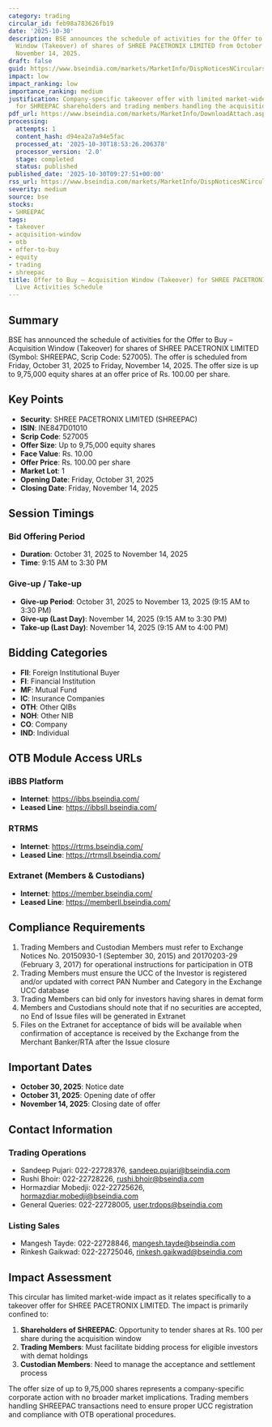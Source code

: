 ```yaml
---
category: trading
circular_id: feb98a783626fb19
date: '2025-10-30'
description: BSE announces the schedule of activities for the Offer to Buy – Acquisition
  Window (Takeover) of shares of SHREE PACETRONIX LIMITED from October 31, 2025 to
  November 14, 2025.
draft: false
guid: https://www.bseindia.com/markets/MarketInfo/DispNoticesNCirculars.aspx?Noticeid={99F21C53-5F63-4294-BA50-7A48190D56B7}&noticeno=20251030-11&dt=10/30/2025&icount=11&totcount=63&flag=0
impact: low
impact_ranking: low
importance_ranking: medium
justification: Company-specific takeover offer with limited market-wide impact. Important
  for SHREEPAC shareholders and trading members handling the acquisition window.
pdf_url: https://www.bseindia.com/markets/MarketInfo/DownloadAttach.aspx?id=20251030-11&attachedId=
processing:
  attempts: 1
  content_hash: d94ea2a7a94e5fac
  processed_at: '2025-10-30T18:53:26.206378'
  processor_version: '2.0'
  stage: completed
  status: published
published_date: '2025-10-30T09:27:51+00:00'
rss_url: https://www.bseindia.com/markets/MarketInfo/DispNoticesNCirculars.aspx?Noticeid={99F21C53-5F63-4294-BA50-7A48190D56B7}&noticeno=20251030-11&dt=10/30/2025&icount=11&totcount=63&flag=0
severity: medium
source: bse
stocks:
- SHREEPAC
tags:
- takeover
- acquisition-window
- otb
- offer-to-buy
- equity
- trading
- shreepac
title: Offer to Buy – Acquisition Window (Takeover) for SHREE PACETRONIX LIMITED -
  Live Activities Schedule
---
```


## Summary

BSE has announced the schedule of activities for the Offer to Buy – Acquisition Window (Takeover) for shares of SHREE PACETRONIX LIMITED (Symbol: SHREEPAC, Scrip Code: 527005). The offer is scheduled from Friday, October 31, 2025 to Friday, November 14, 2025. The offer size is up to 9,75,000 equity shares at an offer price of Rs. 100.00 per share.

## Key Points

- **Security**: SHREE PACETRONIX LIMITED (SHREEPAC)
- **ISIN**: INE847D01010
- **Scrip Code**: 527005
- **Offer Size**: Up to 9,75,000 equity shares
- **Face Value**: Rs. 10.00
- **Offer Price**: Rs. 100.00 per share
- **Market Lot**: 1
- **Opening Date**: Friday, October 31, 2025
- **Closing Date**: Friday, November 14, 2025

## Session Timings

### Bid Offering Period
- **Duration**: October 31, 2025 to November 14, 2025
- **Time**: 9:15 AM to 3:30 PM

### Give-up / Take-up
- **Give-up Period**: October 31, 2025 to November 13, 2025 (9:15 AM to 3:30 PM)
- **Give-up (Last Day)**: November 14, 2025 (9:15 AM to 3:30 PM)
- **Take-up (Last Day)**: November 14, 2025 (9:15 AM to 4:00 PM)

## Bidding Categories

- **FII**: Foreign Institutional Buyer
- **FI**: Financial Institution
- **MF**: Mutual Fund
- **IC**: Insurance Companies
- **OTH**: Other QIBs
- **NOH**: Other NIB
- **CO**: Company
- **IND**: Individual

## OTB Module Access URLs

### iBBS Platform
- **Internet**: https://ibbs.bseindia.com/
- **Leased Line**: https://ibbsll.bseindia.com/

### RTRMS
- **Internet**: https://rtrms.bseindia.com/
- **Leased Line**: https://rtrmsll.bseindia.com/

### Extranet (Members & Custodians)
- **Internet**: https://member.bseindia.com/
- **Leased Line**: https://memberll.bseindia.com/

## Compliance Requirements

1. Trading Members and Custodian Members must refer to Exchange Notices No. 20150930-1 (September 30, 2015) and 20170203-29 (February 3, 2017) for operational instructions for participation in OTB
2. Trading Members must ensure the UCC of the Investor is registered and/or updated with correct PAN Number and Category in the Exchange UCC database
3. Trading Members can bid only for investors having shares in demat form
4. Members and Custodians should note that if no securities are accepted, no End of Issue files will be generated in Extranet
5. Files on the Extranet for acceptance of bids will be available when confirmation of acceptance is received by the Exchange from the Merchant Banker/RTA after the Issue closure

## Important Dates

- **October 30, 2025**: Notice date
- **October 31, 2025**: Opening date of offer
- **November 14, 2025**: Closing date of offer

## Contact Information

### Trading Operations
- Sandeep Pujari: 022-22728376, sandeep.pujari@bseindia.com
- Rushi Bhoir: 022-22728226, rushi.bhoir@bseindia.com
- Hormazdiar Mobedji: 022-22725626, hormazdiar.mobedji@bseindia.com
- General Queries: 022-22728005, user.trdops@bseindia.com

### Listing Sales
- Mangesh Tayde: 022-22728846, mangesh.tayde@bseindia.com
- Rinkesh Gaikwad: 022-22725046, rinkesh.gaikwad@bseindia.com

## Impact Assessment

This circular has limited market-wide impact as it relates specifically to a takeover offer for SHREE PACETRONIX LIMITED. The impact is primarily confined to:

1. **Shareholders of SHREEPAC**: Opportunity to tender shares at Rs. 100 per share during the acquisition window
2. **Trading Members**: Must facilitate bidding process for eligible investors with demat holdings
3. **Custodian Members**: Need to manage the acceptance and settlement process

The offer size of up to 9,75,000 shares represents a company-specific corporate action with no broader market implications. Trading members handling SHREEPAC transactions need to ensure proper UCC registration and compliance with OTB operational procedures.